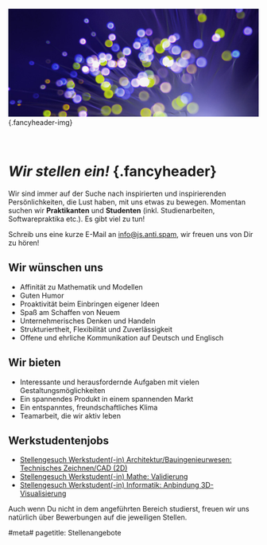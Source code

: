 ![](/img/accurate-bild-3.jpg) {.fancyheader-img}
# *<br />Wir stellen ein!* {.fancyheader}

Wir sind immer auf der Suche nach inspirierten und inspirierenden Persönlichkeiten, die Lust haben, mit uns etwas zu bewegen.  Momentan suchen wir __Praktikanten__ und __Studenten__ (inkl. Studienarbeiten, Softwarepraktika etc.). Es gibt viel zu tun!

Schreib uns eine kurze E-Mail an <span class="mailadresse" data-to="info">info@js.anti.spam</span>, wir freuen uns von Dir zu hören!


## Wir wünschen uns

- Affinität zu Mathematik und Modellen
- Guten Humor
- Proaktivität beim Einbringen eigener Ideen
- Spaß am Schaffen von Neuem
- Unternehmerisches Denken und Handeln
- Strukturiertheit, Flexibilität und Zuverlässigkeit
- Offene und ehrliche Kommunikation auf Deutsch und Englisch


## Wir bieten

- Interessante und herausfordernde Aufgaben mit vielen Gestaltungsmöglichkeiten
- Ein spannendes Produkt in einem spannenden Markt
- Ein entspanntes, freundschaftliches Klima
- Teamarbeit, die wir aktiv leben


## Werkstudentenjobs

- [Stellengesuch Werkstudent(-in) Architektur/Bauingenieurwesen: Technisches Zeichnen/CAD (2D)](img/stellen/suche-werkstudent-cad-v01.pdf)
- [Stellengesuch Werkstudent(-in) Mathe: Validierung](img/stellen/suche-werkstudent-mathe-v03.pdf)
- [Stellengesuch Werkstudent(-in) Informatik: Anbindung 3D-Visualisierung](img/stellen/suche-werkstudent-postvis-v02.pdf)

Auch wenn Du nicht in dem angeführten Bereich studierst, freuen wir uns natürlich über Bewerbungen auf die jeweiligen Stellen.


#meta#
pagetitle: Stellenangebote

